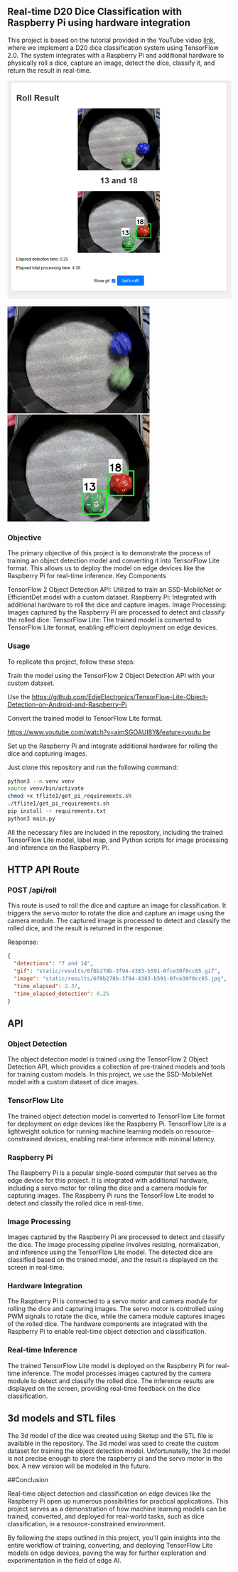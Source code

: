 ## Real-time D20 Dice Classification with Raspberry Pi using hardware integration

This project is based on the tutorial provided in the YouTube video [link](https://www.youtube.com/watch?v=XZ7FYAMCc4M), where we implement a D20 dice classification system using TensorFlow 2.0. The system integrates with a Raspberry Pi and additional hardware to physically roll a dice, capture an image, detect the dice, classify it, and return the result in real-time.

![](README/img.png)

![](README/output.gif)
![](README/output.jpg)

### Objective

The primary objective of this project is to demonstrate the process of training an object detection model and converting it into TensorFlow Lite format. This allows us to deploy the model on edge devices like the Raspberry Pi for real-time inference.
Key Components

TensorFlow 2 Object Detection API: Utilized to train an SSD-MobileNet or EfficientDet model with a custom dataset.
Raspberry Pi: Integrated with additional hardware to roll the dice and capture images.
Image Processing: Images captured by the Raspberry Pi are processed to detect and classify the rolled dice.
TensorFlow Lite: The trained model is converted to TensorFlow Lite format, enabling efficient deployment on edge devices.

### Usage

To replicate this project, follow these steps:

Train the model using the TensorFlow 2 Object Detection API with your custom dataset.

Use the https://github.com/EdjeElectronics/TensorFlow-Lite-Object-Detection-on-Android-and-Raspberry-Pi

Convert the trained model to TensorFlow Lite format.

https://www.youtube.com/watch?v=aimSGOAUI8Y&feature=youtu.be

Set up the Raspberry Pi and integrate additional hardware for rolling the dice and capturing images.

Just clone this repository and run the following command:

```bash
python3 --m venv venv
source venv/bin/activate
chmod +x tflite1/get_pi_requirements.sh
./tflite1/get_pi_requirements.sh
pip install -r requirements.txt
python3 main.py
``` 

All the necessary files are included in the repository, including the trained TensorFlow Lite model, label map, and Python scripts for image processing and inference on the Raspberry Pi.


## HTTP API Route

### POST /api/roll

This route is used to roll the dice and capture an image for classification. It triggers the servo motor to rotate the dice and capture an image using the camera module. The captured image is processed to detect and classify the rolled dice, and the result is returned in the response.

Response:

```json
{
  "detections": "7 and 14",
  "gif": "static/results/6f6b278b-3f94-4383-b591-0fce30f0cc65.gif",
  "image": "static/results/6f6b278b-3f94-4383-b591-0fce30f0cc65.jpg",
  "time_elapsed": 2.37,
  "time_elapsed_detection": 0.25
}
```

## API

### Object Detection

The object detection model is trained using the TensorFlow 2 Object Detection API, which provides a collection of pre-trained models and tools for training custom models. In this project, we use the SSD-MobileNet model with a custom dataset of dice images.

### TensorFlow Lite

The trained object detection model is converted to TensorFlow Lite format for deployment on edge devices like the Raspberry Pi. TensorFlow Lite is a lightweight solution for running machine learning models on resource-constrained devices, enabling real-time inference with minimal latency.

### Raspberry Pi

The Raspberry Pi is a popular single-board computer that serves as the edge device for this project. It is integrated with additional hardware, including a servo motor for rolling the dice and a camera module for capturing images. The Raspberry Pi runs the TensorFlow Lite model to detect and classify the rolled dice in real-time.

### Image Processing

Images captured by the Raspberry Pi are processed to detect and classify the dice. The image processing pipeline involves resizing, normalization, and inference using the TensorFlow Lite model. The detected dice are classified based on the trained model, and the result is displayed on the screen in real-time.

### Hardware Integration

The Raspberry Pi is connected to a servo motor and camera module for rolling the dice and capturing images. The servo motor is controlled using PWM signals to rotate the dice, while the camera module captures images of the rolled dice. The hardware components are integrated with the Raspberry Pi to enable real-time object detection and classification.

### Real-time Inference

The trained TensorFlow Lite model is deployed on the Raspberry Pi for real-time inference. The model processes images captured by the camera module to detect and classify the rolled dice. The inference results are displayed on the screen, providing real-time feedback on the dice classification.

## 3d models and STL files

The 3d model of the dice was created using Sketup and the STL file is available in the repository. The 3d model was used to create the custom dataset for training the object detection model. Unfortunatelly, the 3d model is not precise enough to store the raspberry pi and the servo motor in the box. A new version will be modeled in the future.


##Conclusion

Real-time object detection and classification on edge devices like the Raspberry Pi open up numerous possibilities for practical applications. This project serves as a demonstration of how machine learning models can be trained, converted, and deployed for real-world tasks, such as dice classification, in a resource-constrained environment.

By following the steps outlined in this project, you'll gain insights into the entire workflow of training, converting, and deploying TensorFlow Lite models on edge devices, paving the way for further exploration and experimentation in the field of edge AI.
